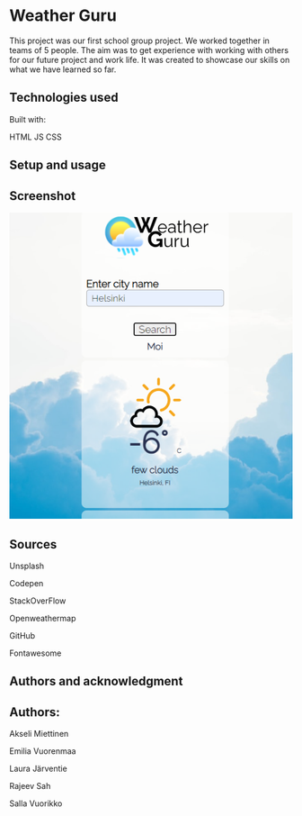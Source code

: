 # Weather Guru

This project was our first school group project. We worked together in teams of 5 people. The aim was to get experience with working with others for our future project and work life. It was created to showcase our skills on what we have learned so far.

## Technologies used

Built with:

HTML
JS
CSS

## Setup and usage

## Screenshot

![Weather Guru Screenshot](Weatherguruscreenshot.png)

## Sources

Unsplash

Codepen

StackOverFlow

Openweathermap

GitHub

Fontawesome

## Authors and acknowledgment

## Authors:

Akseli Miettinen

Emilia Vuorenmaa

Laura Järventie

Rajeev Sah

Salla Vuorikko
